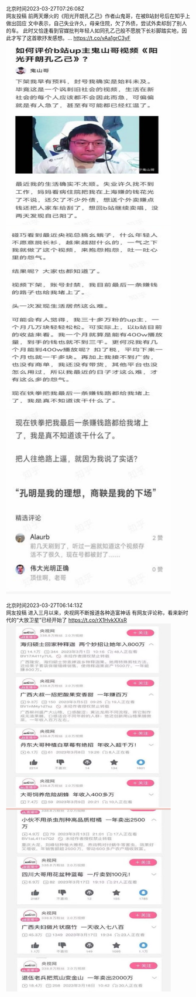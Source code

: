 北京时间2023-03-27T07:26:08Z<br>网友投稿
前两天爆火的《阳光开朗孔乙己》作者山鬼哥，在被B站封号后在知乎上做出回应
文中表示，自己失业许久，母亲住院，欠了外债，尝试外卖却刮了别人的车。
此时又恰逢看到官媒批判年轻人如同孔乙己般不愿脱下长衫脚踏实地，因此才写了这首歌抒发感想。… https://t.co/vAa1grC3yF<br><img src='/temp/image/2023/w-Month-3/1640133058757025793_0.jpg' width='450' height='500'><img src='/temp/image/2023/w-Month-3/1640133058757025793_1.jpg' width='450' height='500'><img src='/temp/image/2023/w-Month-3/1640133058757025793_2.jpg' width='450' height='500'><br><br>北京时间2023-03-27T06:14:13Z<br>网友投稿
进入三月以来，央视网不断报道各种造富神话
有网友评论称，看来新时代的“大放卫星”已经开始了 https://t.co/rX1HvkXXsR<br><img src='/temp/image/2023/w-Month-3/1640114962365313025_0.jpg' width='450' height='500'><img src='/temp/image/2023/w-Month-3/1640114962365313025_1.jpg' width='450' height='500'><br><br>
